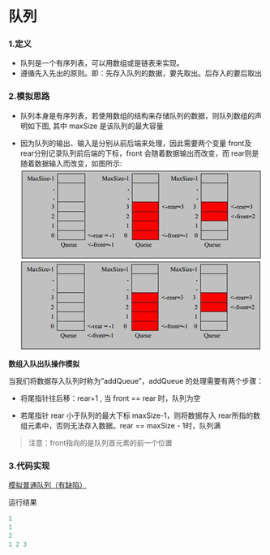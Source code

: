 # 队列

### 1.定义
- 队列是一个有序列表，可以用数组或是链表来实现。
- 遵循先入先出的原则。即：先存入队列的数据，要先取出。后存入的要后取出

### 2.模拟思路
- 队列本身是有序列表，若使用数组的结构来存储队列的数据，则队列数组的声明如下图, 其中 maxSize 是该队列的最大容量

- 因为队列的输出、输入是分别从前后端来处理，因此需要两个变量 front及 rear分别记录队列前后端的下标，front 会随着数据输出而改变，而 rear则是随着数据输入而改变，如图所示:
![在这里插入图片描述](../../../../resources/picture/队列1.png)
![在这里插入图片描述](../../../../resources/picture/队列1.jpg)

**数组入队出队操作模拟**

当我们将数据存入队列时称为”addQueue”，addQueue 的处理需要有两个步骤：

- 将尾指针往后移：rear+1 , 当 front == rear 时，队列为空

- 若尾指针 rear 小于队列的最大下标 maxSize-1，则将数据存入 rear所指的数组元素中，否则无法存入数据。rear == maxSize - 1时，队列满

>注意：front指向的是队列首元素的前一个位置

### 3.代码实现

[模拟普通队列（有缺陷）](./ArrayQueue.java)

运行结果

```java
1
1
2
1 2 3 
```